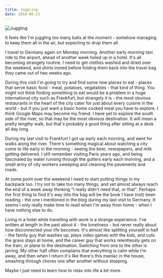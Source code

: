 ```yaml
---
title: Juggling
date: 2018-06-21
---
```


![Juggling](https://source.unsplash.com/DWyRC2juMgs/1600x900)

It feels like I'm juggling too many balls at the moment - somehow managing to keep them all in the air, but expecting to drop them all.

I travel to Germany again on Monday morning. Another early morning taxi ride to the airport, ahead of another week holed up in a hotel. It's all becoming strangely routine. I need to get clothes washed and dried over the weekend, and shirts ironed before folding them back into the travel bag they came out of two weeks ago.

During this visit I'm going to try and find some new places to eat - places that serve basic food - meat, potatoes, vegatables - that kind of thing. You might not think finding something to eat would be a problem in a huge international city such as Frankfurt, but strangely it is - the most obvious restaurants in the heart of the city cater for just about every cuisine in the world - but if you just want a basic home cooked meal you have to explore. I think Google Maps may become my friend. I have yet to explore the south side of the river, so that may be the most obvious destination. It will mean a pretty lengthy walk, but that's probably a good thing after sitting at a desk all day long.

During my last visit to Frankfurt I got up early each morning, and went for walks along the river. There's something magical about watching a city come to life early in the morning - seeing the beer, newspapers, and milk getting delivered. I still remember visiting Paris years ago, and being fascinated by water running through the gutters early each morning, and a small army of city workers sweeping and cleaning the pavements and roads.

At some point over the weekend I need to start putting things in my backpack too. I try not to take too many things, and yet almost always reach the end of a week away thinking "I really didn't need that, or that". Perhaps the first thing to find it's way into the bag will be the book I have (not) been reading - the one I mentioned in the blog during my last visit to Germany. It seems I only really make time to read when I'm away from home - when I have nothing else to do.

Living in a hotel while travelling with work is a strange experience. I've written at length in the past about it - the loneliness - but never really about how disconnected your life becomes. It's almost like splitting yourself in half - the family guy that washes up, plays video games with the kids, and cuts the grass stays at home, and the career guy that works relentlessly gets on the train, or plane to the destination. Switching from one to the other is jarring. My other half often complains that everything is calm while I'm away, and then when I return it's like there's this maniac in the house, smashing through chores one after another without stopping.

Maybe I just need to learn how to relax into life a bit more.